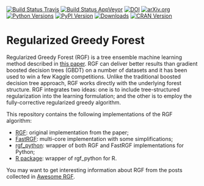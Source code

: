 [![Build Status Travis](https://travis-ci.org/RGF-team/rgf.svg?branch=master)](https://travis-ci.org/RGF-team/rgf)
[![Build Status AppVeyor](https://ci.appveyor.com/api/projects/status/u3612bfh9pmela42/branch/master?svg=true)](https://ci.appveyor.com/project/RGF-team/rgf)
[![DOI](https://zenodo.org/badge/DOI/10.1109/TPAMI.2013.159.svg)](https://doi.org/10.1109/TPAMI.2013.159)
[![arXiv.org](https://img.shields.io/badge/arXiv-1109.0887-b31b1b.svg)](https://arxiv.org/abs/1109.0887)
[![Python Versions](https://img.shields.io/pypi/pyversions/rgf_python.svg)](https://pypi.org/project/rgf_python)
[![PyPI Version](https://badge.fury.io/py/rgf_python.svg)](https://badge.fury.io/py/rgf_python)
[![Downloads](https://pepy.tech/badge/rgf-python)](https://pepy.tech/project/rgf-python)
[![CRAN Version](https://r-pkg.org/badges/version/RGF)](https://cran.r-project.org/package=RGF)

# Regularized Greedy Forest

Regularized Greedy Forest (RGF) is a tree ensemble machine learning method described in [this paper](https://arxiv.org/abs/1109.0887).
RGF can deliver better results than gradient boosted decision trees (GBDT) on a number of datasets and it has been used to win a few Kaggle competitions.
Unlike the traditional boosted decision tree approach, RGF works directly with the underlying forest structure.
RGF integrates two ideas: one is to include tree-structured regularization into the learning formulation; and the other is to employ the fully-corrective regularized greedy algorithm.

This repository contains the following implementations of the RGF algorithm:

- [RGF](https://github.com/RGF-team/rgf/tree/master/RGF): original implementation from the paper;
- [FastRGF](https://github.com/RGF-team/rgf/tree/master/FastRGF): multi-core implementation with some simplifications;
- [rgf_python](https://github.com/RGF-team/rgf/tree/master/python-package): wrapper of both RGF and FastRGF implementations for Python;
- [R package](https://github.com/RGF-team/rgf/tree/master/R-package): wrapper of rgf_python for R.

You may want to get interesting information about RGF from the posts collected in [Awesome RGF](https://github.com/RGF-team/rgf/blob/master/AWESOME_RGF.md ).
